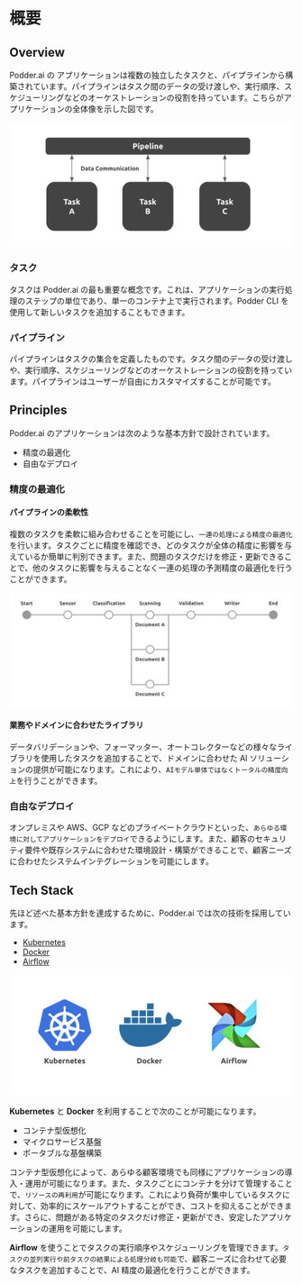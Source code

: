 # 概要

## Overview
Podder.ai の アプリケーションは複数の独立したタスクと、パイプラインから構築されています。パイプラインはタスク間のデータの受け渡しや、実行順序、スケジューリングなどのオーケストレーションの役割を持っています。こちらがアプリケーションの全体像を示した図です。

![Architecture Overview](images/simple_architecture_overview.png)

### タスク
タスクは Podder.ai の最も重要な概念です。これは、アプリケーションの実行処理のステップの単位であり、単一のコンテナ上で実行されます。Podder CLI を使用して新しいタスクを追加することもできます。

### パイプライン
パイプラインはタスクの集合を定義したものです。タスク間のデータの受け渡しや、実行順序、スケジューリングなどのオーケストレーションの役割を持っています。パイプラインはユーザーが自由にカスタマイズすることが可能です。


## Principles
Podder.ai のアプリケーションは次のような基本方針で設計されています。
- 精度の最適化
- 自由なデプロイ

### 精度の最適化
#### パイプラインの柔軟性
複数のタスクを柔軟に組み合わせることを可能にし、`一連の処理による精度の最適化`を行います。タスクごとに精度を確認でき、どのタスクが全体の精度に影響を与えているか簡単に判別できます。また、問題のタスクだけを修正・更新できることで、他のタスクに影響を与えることなく一連の処理の予測精度の最適化を行うことができます。

![Pipeline Overview](images/pipeline_overview.png)

#### 業務やドメインに合わせたライブラリ
データバリデーションや、フォーマッター、オートコレクターなどの様々なライブラリを使用したタスクを追加することで、ドメインに合わせた AI ソリューションの提供が可能になります。これにより、`AIモデル単体ではなくトータルの精度向上`を行うことができます。

### 自由なデプロイ
オンプレミスや AWS、GCP などのプライベートクラウドといった、`あらゆる環境に対してアプリケーションをデプロイ`できるようにします。また、顧客のセキュリティ要件や既存システムに合わせた環境設計・構築ができることで、顧客ニーズに合わせたシステムインテグレーションを可能にします。

## Tech Stack
先ほど述べた基本方針を達成するために、Podder.ai では次の技術を採用しています。
- [Kubernetes](https://kubernetes.io/)
- [Docker](https://www.docker.com/)
- [Airflow](https://airflow.apache.org/)

![Tech Stack](images/tech_stack.png)


**Kubernetes** と **Docker** を利用することで次のことが可能になります。
- コンテナ型仮想化
- マイクロサービス基盤
- ポータブルな基盤構築

コンテナ型仮想化によって、あらゆる顧客環境でも同様にアプリケーションの導入・運用が可能になります。また、タスクごとにコンテナを分けて管理することで、`リソースの再利用`が可能になります。これにより負荷が集中しているタスクに対して、効率的にスケールアウトすることができ、コストを抑えることができます。さらに、問題がある特定のタスクだけ修正・更新ができ、安定したアプリケーションの運用を可能にします。


**Airflow** を使うことでタスクの実行順序やスケジューリングを管理できます。`タスクの並列実行や前タスクの結果による処理分岐も可能`で、顧客ニーズに合わせて必要なタスクを追加することで、AI 精度の最適化を行うことができます。

